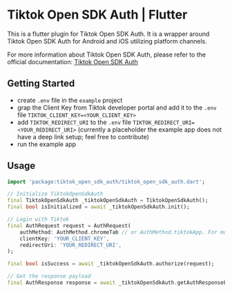 # Tiktok Open SDK Auth | Flutter

This is a flutter plugin for Tiktok Open SDK Auth. It is a wrapper around Tiktok Open SDK Auth for Android and iOS utilizing platform channels.

For more information about Tiktok Open SDK Auth, please refer to the official documentation: [Tiktok Open SDK Auth](https://developers.tiktok.com/doc/quickstart)

## Getting Started

- create `.env` file in the `example` project
- grap the Client Key from Tiktok developer portal and add it to the `.env` file `TIKTOK_CLIENT_KEY=<YOUR_CLIENT_KEY>`
- add `TIKTOK_REDIRECT_URI` to the `.env` file `TIKTOK_REDIRECT_URI=<YOUR_REDIRECT_URI>` (currently a placeholder the example app does not have a deep link setup; feel free to contribute)
- run the example app

## Usage

```dart
import 'package:tiktok_open_sdk_auth/tiktok_open_sdk_auth.dart';

// Initialize TiktokOpenSdkAuth
final TiktokOpenSdkAuth _tiktokOpenSdkAuth = TiktokOpenSdkAuth();
final bool isInitialized = await _tiktokOpenSdkAuth.init();

// Login with Tiktok
final AuthRequest request = AuthRequest(
    authMethod: AuthMethod.chromeTab // or AuthMethod.tiktokApp. For more information, please refer to the official documentation
    clientKey: 'YOUR_CLIENT_KEY',
    redirectUri: 'YOUR_REDIRECT_URI',
);

final bool isSuccess = await _tiktokOpenSdkAuth.authorize(request);

// Get the response payload
final AuthResponse response = await _tiktokOpenSdkAuth.getAuthResponseFromIntent(redirectUri: 'YOUR_REDIRECT_URI'); // Intent is supplied internally by the plugin
```
